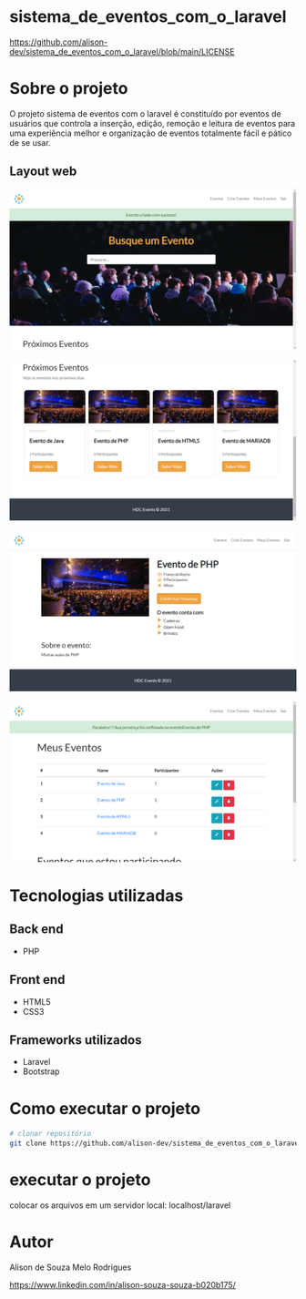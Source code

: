 # sistema_de_eventos_com_o_laravel

https://github.com/alison-dev/sistema_de_eventos_com_o_laravel/blob/main/LICENSE

# Sobre o projeto

O projeto sistema de eventos com o laravel é constituído por eventos de usuários que controla a inserção, edição, remoção e leitura de eventos para uma experiência melhor e organização de eventos totalmente fácil e pático de se usar.

## Layout web
![Web_1](https://github.com/alison-dev/sistema_de_eventos_com_o_laravel/blob/master/images_project/image1.png)

![Web_2](https://github.com/alison-dev/sistema_de_eventos_com_o_laravel/blob/master/images_project/image2.png)

![Web_3](https://github.com/alison-dev/sistema_de_eventos_com_o_laravel/blob/master/images_project/image3.png)

![Web_4](https://github.com/alison-dev/sistema_de_eventos_com_o_laravel/blob/master/images_project/image4.png)

# Tecnologias utilizadas
## Back end
- PHP

## Front end
- HTML5
- CSS3

## Frameworks utilizados
- Laravel
- Bootstrap

# Como executar o projeto

```bash
# clonar repositório
git clone https://github.com/alison-dev/sistema_de_eventos_com_o_laravel
```

# executar o projeto
colocar os arquivos em um servidor local: localhost/laravel

# Autor

Alison de Souza Melo Rodrigues

https://www.linkedin.com/in/alison-souza-souza-b020b175/

